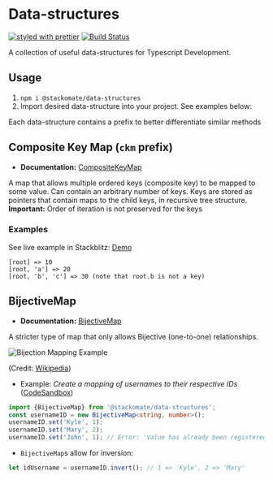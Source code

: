 # Data-structures

[![styled with prettier](https://img.shields.io/badge/styled_with-prettier-ff69b4.svg)](https://github.com/prettier/prettier)
[![Build Status](https://www.travis-ci.com/Stackomate/data-structures.svg?branch=master)](https://www.travis-ci.com/Stackomate/data-structures)

A collection of useful data-structures for Typescript Development.

## Usage

1. `npm i @stackomate/data-structures`
2. Import desired data-structure into your project. See examples below:

Each data-structure contains a prefix to better differentiate similar methods

## Composite Key Map (`ckm` prefix)

* **Documentation:** [CompositeKeyMap](./classes/composite_key_map_composite_key_node.compositekeynode.html)

A map that allows multiple ordered keys (composite key) to be mapped to some value. Can contain an arbitrary number of keys.
Keys are stored as pointers that contain maps to the child keys, in recursive tree structure.
**Important:** Order of iteration is not preserved for the keys


### Examples

See live example in Stackblitz: [Demo](https://stackblitz.com/edit/typescript-hi91jd?devtoolsheight=60&file=index.ts)

```
[root] => 10
[root, 'a'] => 20
[root, 'b', 'c'] => 30 (note that root.b is not a key) 
```



## BijectiveMap

* **Documentation:** [BijectiveMap](./classes/bijectivemap.html)

A stricter type of map that only allows Bijective (one-to-one) relationships.

![Bijection Mapping Example](https://upload.wikimedia.org/wikipedia/commons/a/a5/Bijection.svg)

(Credit: [Wikipedia](https://commons.wikimedia.org/wiki/File:Bijection.svg))

* Example: *Create a mapping of usernames to their respective IDs* ([CodeSandbox](https://codesandbox.io/s/stackomate-bijective-map-zntoe))


```typescript
import {BijectiveMap} from '@stackomate/data-structures';
const usernameID = new BijectiveMap<string, number>();
usernameID.set('Kyle', 1);
usernameID.set('Mary', 2);
usernameID.set('John', 1); // Error: 'Value has already been registered for another key.' 
```

* `BijectiveMap`s allow for inversion:
```typescript
let idUsername = usernameID.invert(); // 1 => 'Kyle', 2 => 'Mary'
```

